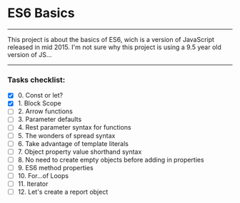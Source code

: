 # ES6 Basics

---

This project is about the basics of ES6, wich is a version of JavaScript released
in mid 2015. I'm not sure why this project is using a 9.5 year old version of JS...

---

### Tasks checklist:
[//]: # ("​" comes before every number because otherwise, the
numbers will be formatted like "i, ii, iii, iv, etc." instead
of "1, 2, 3, 4, etc.". "​" is a zero-width space)
- [X] ​0. Const or let?
- [X] ​1. Block Scope
- [ ] ​2. Arrow functions
- [ ] ​3. Parameter defaults
- [ ] ​4. Rest parameter syntax for functions
- [ ] ​5. The wonders of spread syntax
- [ ] ​6. Take advantage of template literals
- [ ] ​7. Object property value shorthand syntax
- [ ] ​8. No need to create empty objects before adding in properties
- [ ] ​9. ES6 method properties
- [ ] ​10. For...of Loops
- [ ] ​11. Iterator
- [ ] ​12. Let's create a report object